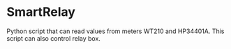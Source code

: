 # SmartRelay
Python script that can read values from meters WT210 and HP34401A. This script can also control relay box.

